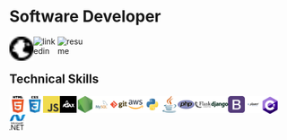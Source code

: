 # Software Developer

[<img align="left" alt="portfolio" width="43px" src="https://raw.githubusercontent.com/iconic/open-iconic/master/svg/globe.svg"/>][website]
[<img align="left" alt="linkedin" width="43px" src="https://cdn.jsdelivr.net/npm/simple-icons@v3/icons/linkedin.svg"/>][linkedin]
[<img align="left" alt="resume" width="49px" src="https://img.icons8.com/dotty/80/000000/open-resume.png"/>][cv]

<br />
<br />

## Technical Skills

[<img align="left" alt="HTML5" width="30px" src="https://raw.githubusercontent.com/github/explore/80688e429a7d4ef2fca1e82350fe8e3517d3494d/topics/html/html.png"/>][html]
[<img align="left" alt="CSS3" width="30px" src="https://raw.githubusercontent.com/github/explore/80688e429a7d4ef2fca1e82350fe8e3517d3494d/topics/css/css.png"/>][css]
[<img align="left" alt="JavaScript" width="30px" src="https://raw.githubusercontent.com/github/explore/80688e429a7d4ef2fca1e82350fe8e3517d3494d/topics/javascript/javascript.png"/>][js]
[<img align="left" alt="AJAX" width="30px" src="https://github.com/Matthew-Harvey/Matthew-Harvey/blob/master/otherajax.svg?raw=true"/>][ajax]
[<img align="left" alt="Node.js" width="30px" src="https://raw.githubusercontent.com/github/explore/80688e429a7d4ef2fca1e82350fe8e3517d3494d/topics/nodejs/nodejs.png"/>][nodejs]
[<img align="left" alt="MySQL" width="30px" src="https://raw.githubusercontent.com/github/explore/80688e429a7d4ef2fca1e82350fe8e3517d3494d/topics/mysql/mysql.png"/>][sql]
[<img align="left" alt="Git" width="30px" src="https://raw.githubusercontent.com/github/explore/80688e429a7d4ef2fca1e82350fe8e3517d3494d/topics/git/git.png"/>][git]
[<img align="left" alt="AWS" width="30px" src="https://raw.githubusercontent.com/github/explore/80688e429a7d4ef2fca1e82350fe8e3517d3494d/topics/aws/aws.png"/>][aws]
[<img align="left" alt="Python" width="30px" src="https://raw.githubusercontent.com/github/explore/80688e429a7d4ef2fca1e82350fe8e3517d3494d/topics/python/python.png"/>][py]
[<img align="left" alt="Java" width="30px" src="https://raw.githubusercontent.com/github/explore/80688e429a7d4ef2fca1e82350fe8e3517d3494d/topics/java/java.png"/>][java]
[<img align="left" alt="PHP" width="30px" src="https://raw.githubusercontent.com/github/explore/80688e429a7d4ef2fca1e82350fe8e3517d3494d/topics/php/php.png"/>][php]
[<img align="left" alt="Flask" width="30px" src="https://raw.githubusercontent.com/github/explore/80688e429a7d4ef2fca1e82350fe8e3517d3494d/topics/flask/flask.png"/>][flask]
[<img align="left" alt="Django" width="30px" src="https://raw.githubusercontent.com/github/explore/80688e429a7d4ef2fca1e82350fe8e3517d3494d/topics/django/django.png"/>][django]
[<img align="left" alt="Bootstrap" width="30px" src="https://raw.githubusercontent.com/github/explore/80688e429a7d4ef2fca1e82350fe8e3517d3494d/topics/bootstrap/bootstrap.png"/>][bootstrap]
[<img align="left" alt="jQuery" width="30px" src="https://raw.githubusercontent.com/github/explore/80688e429a7d4ef2fca1e82350fe8e3517d3494d/topics/jquery/jquery.png"/>][jq]
[<img align="left" alt="C#" width="30px" src="https://github.com/Matthew-Harvey/Matthew-Harvey/blob/master/C_Sharp_logo.svg?raw=true"/>][csharp]
[<img align="left" alt=".NET MVC" width="30px" src="https://github.com/Matthew-Harvey/Matthew-Harvey/blob/master/net-seeklogo.com.svg?raw=true"/>][asp]

[website]: https://matthew-harvey.github.io/
[linkedin]: https://linkedin.com/in/m-harvey/
[webdevplaylist]: https://github.com/Matthew-Harvey/
[cv]: https://matthew-harvey.github.io/Matthew-Harvey-CV.pdf
[html]: https://www.google.com/search?q=html5
[css]: https://www.google.com/search?q=css3
[js]: https://www.google.com/search?q=javacript
[ajax]: https://www.google.com/search?q=ajax
[nodejs]: https://www.google.com/search?q=nodejs
[sql]: https://www.google.com/search?q=sql
[git]: https://www.google.com/search?q=git
[aws]: https://www.google.com/search?q=aws
[py]: https://www.google.com/search?q=python
[java]: https://www.google.com/search?q=java
[php]: https://www.google.com/search?q=php
[flask]: https://www.google.com/search?q=flask
[django]: https://www.google.com/search?q=django
[bootstrap]: https://www.google.com/search?q=bootstrap
[jq]: https://www.google.com/search?q=jQuery
[csharp]: https://www.google.com/search?q=csharp
[asp]: https://www.google.com/search?q=asp.net

